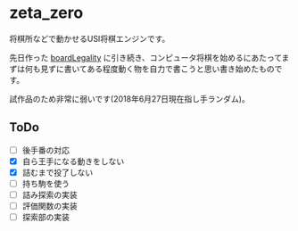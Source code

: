 # zeta_zero

将棋所などで動かせるUSI将棋エンジンです。

先日作った [boardLegality](https://github.com/0z4ck/boardLegality) に引き続き、コンピュータ将棋を始めるにあたってまずは何も見ずに書いてある程度動く物を自力で書こうと思い書き始めたものです。

試作品のため非常に弱いです(2018年6月27日現在指し手ランダム)。

## ToDo
- [ ] 後手番の対応
- [x] 自ら王手になる動きをしない
- [x] 詰むまで投了しない
- [ ] 持ち駒を使う
- [ ] 詰み探索の実装
- [ ] 評価関数の実装
- [ ] 探索部の実装
